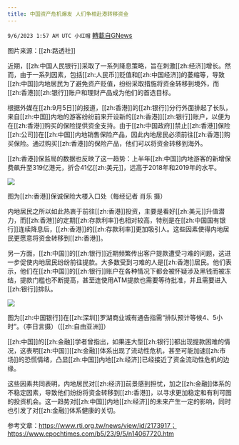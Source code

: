 ```yaml
---
title: 中国资产危机爆发 人们争相赴港转移资金
---
```

`9/6/2023 1:57 AM UTC 小红帽` [轉載自GNews](https://gnews.org/articles/1650155)

图片来源：[[zh:路透社]]

近期，[[zh:中国人民银行]]采取了一系列降息策略，旨在刺激[[zh:经济]]增长。然而，由于一系列因素，包括[[zh:人民币]]贬值和[[zh:中国经济]]的萎缩等，导致[[zh:中国]]内地居民为了避免资产贬值，纷纷采取措施将资金转移到境外，而[[zh:香港]][[zh:银行]]账户和理财产品成为他们的首选目标。

根据外媒在[[zh:9月5日]]的报道，[[zh:香港]]的[[zh:银行]]分行外面排起了长队，来自[[zh:中国]]内地的游客纷纷前来开设新的[[zh:香港]][[zh:银行]]账户，以便为在[[zh:香港]]购买的保险提供资金支持。由于[[zh:中国政府]]禁止[[zh:香港]]保险[[zh:公司]]在[[zh:中国]]内地销售保险产品，因此内地居民必须前往[[zh:香港]]购买保险。通过购买[[zh:香港]]的保险产品，他们可以将资金转移到海外。

[[zh:香港]]保监局的数据也反映了这一趋势：上半年[[zh:中国]]内地游客的新增保费飙升至319亿港元，折合41亿[[zh:美元]]，远高于2018年和2019年的水平。

 
![](ipfs://QmcuDSWsDcLkrZVw6fYQwmQ8wCSCDfVUJF1T13xfhhZXwH?.png)


图为[[zh:香港]]保诚保险大楼入口处（每经记者 肖乐 摄）

内地居民之所以如此热衷于前往[[zh:香港]]投资，主要是看好[[zh:美元]]升值潜力，而[[zh:香港]]的定期[[zh:存款利率]]也相对较高，特别是在[[zh:中国国有银行]]连续降息后，[[zh:香港]]的[[zh:存款利率]]更加吸引人。这些因素使得内地居民更愿意将资金转移到[[zh:香港]]。

另一方面，[[zh:中国]]的[[zh:银行]]近期频繁传出客户提款遭受刁难的问题，这进一步促使内地居民纷纷前往提款。大多数受到刁难的人是[[zh:香港]]居民。他们表示，他们在[[zh:中国]]的[[zh:银行]]账户在各种情况下都会被怀疑涉及黑钱而被冻结，提款门槛也不断提高，甚至连使用ATM提款也需要等待批准，并且需要进入[[zh:银行]]排队。

![](ipfs://QmYA1Pd3ucTrgUwHgBetUhwCpuATkFXgmsiBkzZ7V3HBGF?.png)

图为[[zh:中国银行]]在[[zh:深圳]]罗湖商业城有通告指需“排队预计等候4、5小时”。（李日言摄）（[[zh:自由亚洲]]）

[[zh:中国]]的[[zh:金融]]学者曾指出，如果连大型[[zh:银行]]都出现提款困难的情况，这表明[[zh:中国]][[zh:金融]]体系出现了流动性危机，甚至可能加速[[zh:市场]]的恐慌情绪，凸显[[zh:中国]]内地[[zh:经济]]已经接近了资金流动性危机的边缘。

这些因素共同表明，内地居民对[[zh:经济]]前景感到担忧，加之[[zh:金融]]体系的不稳定因素，导致他们纷纷将资金转移到[[zh:香港]]，以寻求更加稳定和有利可图的投资机会。这一趋势对[[zh:中国]]内地[[zh:经济]]的未来产生一定的影响，同时也引发了对[[zh:金融]]体系健康的关切。

参考文章：https://www.rti.org.tw/news/view/id/2173917；https://www.epochtimes.com/b5/23/9/5/n14067720.htm

